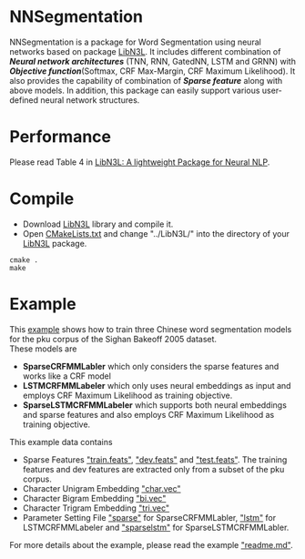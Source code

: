 NNSegmentation
======
NNSegmentation is a package for Word Segmentation using neural networks based on package [LibN3L](https://github.com/SUTDNLP/LibN3L). 
It includes different combination of ***Neural network architectures*** (TNN, RNN, GatedNN, LSTM and GRNN) with ***Objective function***(Softmax, CRF Max-Margin, CRF Maximum Likelihood).
It also provides the capability of combination of ***Sparse feature*** along with above models. 
In addition, this package can easily support various user-defined neural network structures.

Performance
======
Please read Table 4 in [LibN3L: A lightweight Package for Neural NLP](https://github.com/SUTDNLP/LibN3L/blob/master/description\(expect%20for%20lrec2016\).pdf).

Compile
======
* Download [LibN3L](https://github.com/SUTDNLP/LibN3L) library and compile it. 
* Open [CMakeLists.txt](CMakeLists.txt) and change "../LibN3L/" into the directory of your [LibN3L](https://github.com/SUTDNLP/LibN3L) package.  

`cmake .`  
`make`  

Example
======
This [example](example) shows how to train three Chinese word segmentation models for the pku corpus of the Sighan Bakeoff 2005 dataset.  
These models are
* **SparseCRFMMLabler** which only considers the sparse features and works like a CRF model
* **LSTMCRFMMLabeler** which only uses neural embeddings as input and employs CRF Maximum Likelihood as training objective.  
* **SparseLSTMCRFMMLabeler** which supports both neural embeddings and sparse features and also employs CRF Maximum Likelihood as training objective.  

This example data contains  
* Sparse Features ["train.feats"](example/pku/pku.sample.train.feats), ["dev.feats"](example/pku/pku.sample.dev.feats) and ["test.feats"](example/pku/pku.test.feats). The training features and dev features are extracted only from a subset of the pku corpus.   
* Character Unigram Embedding ["char.vec"](example/embeddings/char.vec)
* Character Bigram Embedding ["bi.vec"](example/embeddings/bichar.vec)
* Character Trigram Embedding ["tri.vec"](example/embeddings/trichar.vec)
* Parameter Setting File ["sparse"](example/options/option.sparse) for SparseCRFMMLabler, ["lstm"](example/options/option.sparse) for LSTMCRFMMLabeler and ["sparselstm"](example/options/option.sparse+lstm) for SparseLSTMCRFMMLabler.

For more details about the example, please read the example ["readme.md"](example/readme.md).
